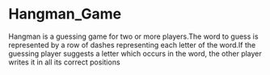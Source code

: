 # Hangman_Game
Hangman is a guessing game for two or more players.The word to guess is represented by a row of dashes representing each letter of the word.If the guessing player suggests a letter which occurs in the word, the other player writes it in all its correct positions
